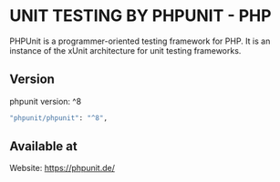 # UNIT TESTING BY PHPUNIT - PHP

PHPUnit is a programmer-oriented testing framework for PHP. It is an instance of the xUnit architecture for unit testing frameworks.

## Version

phpunit version: ^8<br />

```bash
"phpunit/phpunit": "^8",
```

## Available at

Website: https://phpunit.de/<br />


